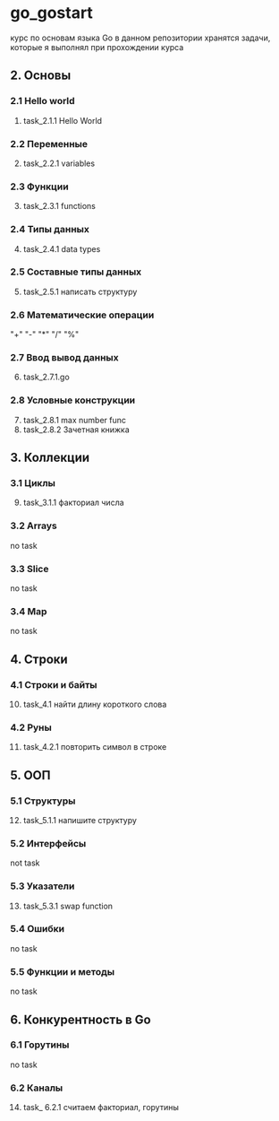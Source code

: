 # go_gostart
курс по основам языка Go
в данном репозитории хранятся задачи, которые я выполнял при прохождении курса

## 2. Основы
### 2.1 Hello world
1. task_2.1.1 Hello World
### 2.2 Переменные
2. task_2.2.1 variables
### 2.3 Функции
3. task_2.3.1 functions
### 2.4 Типы данных
4. task_2.4.1 data types
### 2.5 Составные типы данных
5. task_2.5.1 написать структуру
### 2.6 Математические операции
"+" "-" "*" "/" "%"
### 2.7 Ввод вывод данных
6. task_2.7.1.go
### 2.8 Условные конструкции
7. task_2.8.1 max number func
8. task_2.8.2 Зачетная книжка
## 3. Коллекции
### 3.1 Циклы
9. task_3.1.1 факториал числа
### 3.2 Arrays
no task
### 3.3 Slice
no task
### 3.4 Map
no task
## 4. Строки
### 4.1 Строки и байты
10. task_4.1 найти длину короткого слова
### 4.2 Руны
11. task_4.2.1 повторить символ в строке
## 5. ООП
### 5.1 Структуры
12. task_5.1.1 напишите структуру
### 5.2 Интерфейсы
not task
### 5.3 Указатели
13. task_5.3.1 swap function
### 5.4 Ошибки
no task
### 5.5 Функции и методы
no task
## 6. Конкурентность в Go
### 6.1 Горутины
no task
### 6.2 Каналы
14. task_ 6.2.1 считаем факториал, горутины

